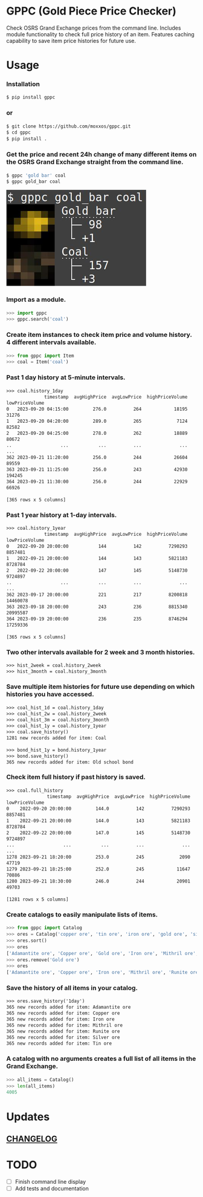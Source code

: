 # GPPC (Gold Piece Price Checker) 

Check OSRS Grand Exchange prices from the command line. Includes module functionality to check full price history of an item.
Features caching capability to save item price histories for future use.

# Usage

### Installation

```bash
$ pip install gppc
```
### or
```bash 
$ git clone https://github.com/moxxos/gppc.git
$ cd gppc
$ pip install .
```

### Get the price and recent 24h change of many different items on the OSRS Grand Exchange straight from the command line.

```bash
$ gppc 'gold bar' coal
$ gppc gold_bar coal
```
![Image](https://raw.githubusercontent.com/moxxos/gppc/main/gppc_example.jpg)

### Import as a module.

```python
>>> import gppc
>>> gppc.search('coal')
```


### Create item instances to check item price and volume history. 4 different intervals available.


```python
>>> from gppc import Item
>>> coal = Item('coal')
```
### Past 1 day history at 5-minute intervals.
```
>>> coal.history_1day
              timestamp  avgHighPrice  avgLowPrice  highPriceVolume  lowPriceVolume
0   2023-09-20 04:15:00         276.0          264            18195           31276
1   2023-09-20 04:20:00         289.0          265             7124           82582
2   2023-09-20 04:25:00         278.0          262            18889           80672
..                  ...           ...          ...              ...             ...
362 2023-09-21 11:20:00         256.0          244            26604           89559
363 2023-09-21 11:25:00         256.0          243            42930          194245
364 2023-09-21 11:30:00         256.0          244            22929           66926

[365 rows x 5 columns]
```
### Past 1 year history at 1-day intervals.
```
>>> coal.history_1year
              timestamp  avgHighPrice  avgLowPrice  highPriceVolume  lowPriceVolume
0   2022-09-20 20:00:00           144          142          7290293         8857481
1   2022-09-21 20:00:00           144          143          5821183         8728784
2   2022-09-22 20:00:00           147          145          5148730         9724897
..                  ...           ...          ...              ...             ...
362 2023-09-17 20:00:00           221          217          8200818        14460078
363 2023-09-18 20:00:00           243          236          8815340        20995587
364 2023-09-19 20:00:00           236          235          8746294        17259336

[365 rows x 5 columns]
```
### Two other intervals available for 2 week and 3 month histories.
```
>>> hist_2week = coal.history_2week
>>> hist_3month = coal.history_3month
```
### Save multiple item histories for future use depending on which histories you have accessed.
```
>>> coal_hist_1d = coal.history_1day
>>> coal_hist_2w = coal.history_2week
>>> coal_hist_3m = coal.history_3month
>>> coal_hist_1y = coal.history_1year
>>> coal.save_history()
1281 new records added for item: Coal

>>> bond_hist_1y = bond.history_1year
>>> bond.save_history()
365 new records added for item: Old school bond
```
### Check item full history if past history is saved.
```
>>> coal.full_history
               timestamp  avgHighPrice  avgLowPrice  highPriceVolume  lowPriceVolume
0    2022-09-20 20:00:00         144.0          142          7290293         8857481
1    2022-09-21 20:00:00         144.0          143          5821183         8728784
2    2022-09-22 20:00:00         147.0          145          5148730         9724897
...                  ...           ...          ...              ...             ...
1278 2023-09-21 18:20:00         253.0          245             2090           47719
1279 2023-09-21 18:25:00         252.0          245            11647           70886
1280 2023-09-21 18:30:00         246.0          244            20901           49703

[1281 rows x 5 columns]
```
### Create catalogs to easily manipulate lists of items.
```python
>>> from gppc import Catalog
>>> ores = Catalog('copper ore', 'tin ore', 'iron ore', 'gold ore', 'silver ore', 'mithril ore', 'adamantite ore', 'runite ore')
>>> ores.sort()
>>> ores
['Adamantite ore', 'Copper ore', 'Gold ore', 'Iron ore', 'Mithril ore', 'Runite ore', 'Silver ore', 'Tin ore']
>>> ores.remove('Gold ore')
>>> ores
['Adamantite ore', 'Copper ore', 'Iron ore', 'Mithril ore', 'Runite ore', 'Silver ore', 'Tin ore']
```
### Save the history of all items in your catalog.
```
>>> ores.save_history('1day')
365 new records added for item: Adamantite ore
365 new records added for item: Copper ore
365 new records added for item: Iron ore
365 new records added for item: Mithril ore
365 new records added for item: Runite ore
365 new records added for item: Silver ore
365 new records added for item: Tin ore
```
### A catalog with no arguments creates a full list of all items in the Grand Exchange.
```python
>>> all_items = Catalog()
>>> len(all_items)
4005
```

# Updates

## [CHANGELOG](https://github.com/moxxos/gppc/blob/main/CHANGELOG.md)

# TODO
- [ ] Finish command line display
- [ ] Add tests and documentation